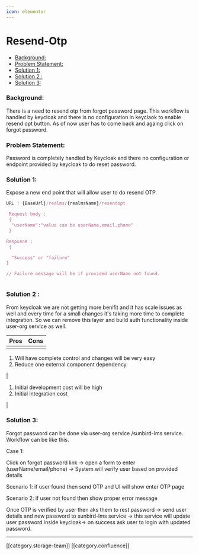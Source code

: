 ```yaml
---
icon: elementor
---
```


# Resend-Otp

* [Background:](resend-otp.md#background:)
* [Problem Statement:](resend-otp.md#problem-statement:)
* [Solution 1:](resend-otp.md#solution-1:)
* [Solution 2 :](resend-otp.md#solution-2-:)
* [Solution 3:](resend-otp.md#solution-3:)

### Background:

There is a need to resend otp from forgot password page. This workflow is handled by keycloak and there is no configuration in keyclaok to enable resend opt button. As of now user has to come back and againg click on forgot password.

### Problem Statement:

Password is completely handled by Keycloak and there no configuration or endpoint provided by keycloak to do reset password.

### Solution 1:

&#x20;Expose a new end point that will allow user to do resend OTP.

```js
URL : {BaseUrl}/realms/{realmsName}/resendopt

 Request body :
 {
  "userName":"value can be userName,email,phone"
 }

Resposne :
 {

  "Success" or "failure" 
}

// Failure message will be if provided userName not found.



```

### Solution 2 :

&#x20;From keycloak we are not getting more benifit  and it has scale issues as well  and every time for a small changes it's taking more time to complete integration. So we can remove this layer and build auth functionality inside user-org service as well.

| Pros | Cons​ |
| ---- | ----- |
|      |       |

1. Will have complete control and changes will be very easy
2. Reduce one external component dependency

|

1. Initial development cost will be high
2. Initial integration cost

|

### Solution 3:

Forgot password can be done via user-org service /sunbird-lms service. Workflow can be like this.

&#x20;Case 1:&#x20;

&#x20;           Click on forgot password link →  open a form to enter (userName/email/phone) → System will verify user based on provided details&#x20;

&#x20;                Scenario 1:  if user found then send OTP and UI will show enter OTP page

&#x20;               Scenario 2: if user not found then show proper error message

&#x20;           Once OTP is verified by user then aks them to rest password → send user details and new password to sunbird-lms service  → this service will update user password inside keycloak→ on success ask user to login with updated password.

***

\[\[category.storage-team]] \[\[category.confluence]]
